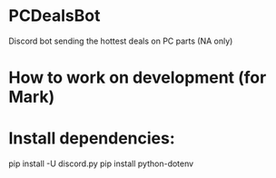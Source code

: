 # PCDealsBot
Discord bot sending the hottest deals on PC parts (NA only)


# How to work on development (for Mark)

# Install dependencies:
pip install -U discord.py
pip install python-dotenv